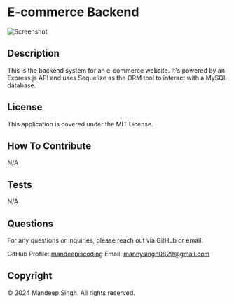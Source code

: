 # E-commerce Backend

![Screenshot]()

## Description

This is the backend system for an e-commerce website. It's powered by an Express.js API and uses Sequelize as the ORM tool to interact with a MySQL database.

## License

This application is covered under the MIT License.

## How To Contribute

N/A

## Tests

N/A

## Questions

For any questions or inquiries, please reach out via GitHub or email:

GitHub Profile: [mandeepiscoding](https://github.com/mandeepiscoding)
Email: [mannysingh0829@gmail.com](mailto:mannysingh0829@gmail.com)

## Copyright

&copy; 2024 Mandeep Singh. All rights reserved.

